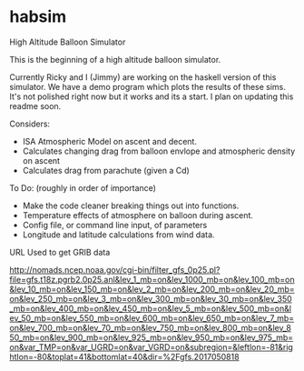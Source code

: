 # habsim
High Altitude Balloon Simulator

This is the beginning of a high altitude balloon simulator. 

Currently Ricky and I (Jimmy) are working on the haskell version of this simulator. We have a demo program which plots the results of these sims. It's not polished right now but it works and its a start. I plan on updating this readme soon.

Considers:

* ISA Atmospheric Model on ascent and decent.
* Calculates changing drag from balloon envlope and atmospheric density on ascent
* Calculates drag from parachute (given a Cd)

To Do: (roughly in order of importance)

* Make the code cleaner breaking things out into functions.
* Temperature effects of atmosphere on balloon during ascent.
* Config file, or command line input, of parameters
* Longitude and latitude calculations from wind data.

URL Used to get GRIB data

http://nomads.ncep.noaa.gov/cgi-bin/filter_gfs_0p25.pl?file=gfs.t18z.pgrb2.0p25.anl&lev_1_mb=on&lev_1000_mb=on&lev_100_mb=on&lev_10_mb=on&lev_150_mb=on&lev_2_mb=on&lev_200_mb=on&lev_20_mb=on&lev_250_mb=on&lev_3_mb=on&lev_300_mb=on&lev_30_mb=on&lev_350_mb=on&lev_400_mb=on&lev_450_mb=on&lev_5_mb=on&lev_500_mb=on&lev_50_mb=on&lev_550_mb=on&lev_600_mb=on&lev_650_mb=on&lev_7_mb=on&lev_700_mb=on&lev_70_mb=on&lev_750_mb=on&lev_800_mb=on&lev_850_mb=on&lev_900_mb=on&lev_925_mb=on&lev_950_mb=on&lev_975_mb=on&var_TMP=on&var_UGRD=on&var_VGRD=on&subregion=&leftlon=-81&rightlon=-80&toplat=41&bottomlat=40&dir=%2Fgfs.2017050818
